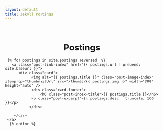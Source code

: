 ```yaml
---
layout: default
title: Jekyll Postings
---
```


<br />

<link rel="stylesheet" href="index.css" />

<h1 style="text-align:center">Postings</h1>
<div id="mainbox">
   
     {% for postings in site.postings reversed  %}
       <a class="post-link-index" href="{{ postings.url | prepend: site.baseurl }}">
          <div class="card">
                <img alt="{{ postings.title }}" class="post-image-index" itemprop="thumbnailUrl" src="/thumbs/{{ postings.img }}" width="300" height="auto" />
                <div class="card-footer">
                    <h6 class="post-index-title">{{ postings.title }}</h6>
                <p class="post-excerpt">{{ postings.desc | truncate: 160 }}</p>
               </div>
     
        </div> 
     </a>
      {% endfor %}   
</div>
